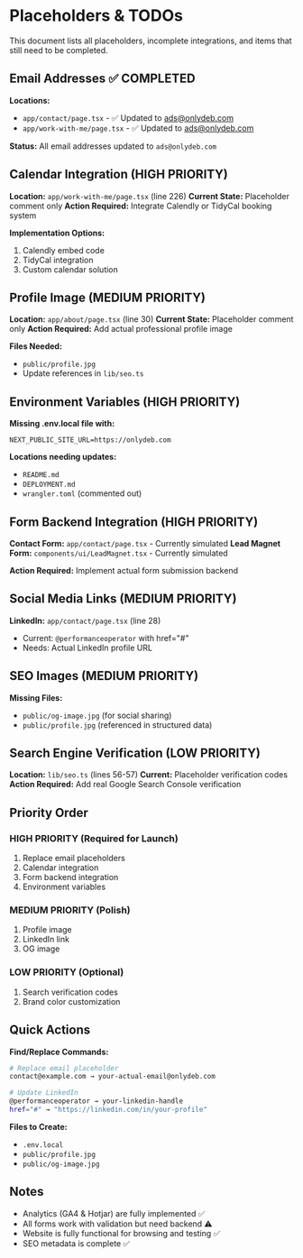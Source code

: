 # Placeholders & TODOs

This document lists all placeholders, incomplete integrations, and items that still need to be completed.

## Email Addresses ✅ COMPLETED

**Locations:**
- `app/contact/page.tsx` - ✅ Updated to ads@onlydeb.com
- `app/work-with-me/page.tsx` - ✅ Updated to ads@onlydeb.com

**Status:** All email addresses updated to `ads@onlydeb.com`

## Calendar Integration (HIGH PRIORITY)

**Location:** `app/work-with-me/page.tsx` (line 226)
**Current State:** Placeholder comment only
**Action Required:** Integrate Calendly or TidyCal booking system

**Implementation Options:**
1. Calendly embed code
2. TidyCal integration
3. Custom calendar solution

## Profile Image (MEDIUM PRIORITY)

**Location:** `app/about/page.tsx` (line 30)
**Current State:** Placeholder comment only
**Action Required:** Add actual professional profile image

**Files Needed:**
- `public/profile.jpg`
- Update references in `lib/seo.ts`

## Environment Variables (HIGH PRIORITY)

**Missing .env.local file with:**
```
NEXT_PUBLIC_SITE_URL=https://onlydeb.com
```

**Locations needing updates:**
- `README.md`
- `DEPLOYMENT.md`
- `wrangler.toml` (commented out)

## Form Backend Integration (HIGH PRIORITY)

**Contact Form:** `app/contact/page.tsx` - Currently simulated
**Lead Magnet Form:** `components/ui/LeadMagnet.tsx` - Currently simulated

**Action Required:** Implement actual form submission backend

## Social Media Links (MEDIUM PRIORITY)

**LinkedIn:** `app/contact/page.tsx` (line 28)
- Current: `@performanceoperator` with href="#"
- Needs: Actual LinkedIn profile URL

## SEO Images (MEDIUM PRIORITY)

**Missing Files:**
- `public/og-image.jpg` (for social sharing)
- `public/profile.jpg` (referenced in structured data)

## Search Engine Verification (LOW PRIORITY)

**Location:** `lib/seo.ts` (lines 56-57)
**Current:** Placeholder verification codes
**Action Required:** Add real Google Search Console verification

## Priority Order

### HIGH PRIORITY (Required for Launch)
1. Replace email placeholders
2. Calendar integration
3. Form backend integration
4. Environment variables

### MEDIUM PRIORITY (Polish)
1. Profile image
2. LinkedIn link
3. OG image

### LOW PRIORITY (Optional)
1. Search verification codes
2. Brand color customization

## Quick Actions

**Find/Replace Commands:**
```bash
# Replace email placeholder
contact@example.com → your-actual-email@onlydeb.com

# Update LinkedIn
@performanceoperator → your-linkedin-handle
href="#" → "https://linkedin.com/in/your-profile"
```

**Files to Create:**
- `.env.local`
- `public/profile.jpg`
- `public/og-image.jpg`

## Notes

- Analytics (GA4 & Hotjar) are fully implemented ✅
- All forms work with validation but need backend ⚠️
- Website is fully functional for browsing and testing ✅
- SEO metadata is complete ✅ 